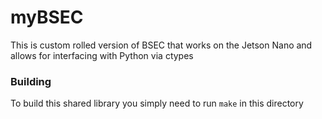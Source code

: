 # myBSEC

This is custom rolled version of BSEC that works on the Jetson Nano and allows for interfacing with Python via ctypes

### Building

To build this shared library you simply need to run `make` in this directory
